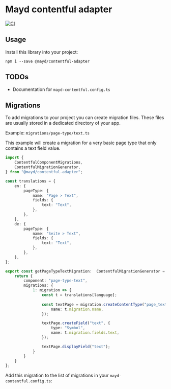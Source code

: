 Mayd contentful adapter
=======================

[![CI](https://github.com/Becklyn-Studios/mayd-contentful-adapter/actions/workflows/ci.yml/badge.svg)](https://github.com/Becklyn-Studios/mayd-contentful-adapter/actions/workflows/ci.yml)


Usage
-----

Install this library into your project:

```shell
npm i --save @mayd/contentful-adapter
```


TODOs
-----

* Documentation for `mayd-contentful.config.ts`


Migrations
----------

To add migrations to your project you can create migration files. These files are usually stored in a dedicated directory of your app.

Example: `migrations/page-type/text.ts`

This example will create a migration for a very basic page type that only contains a text field value.

```typescript
import {
    ContentfulComponentMigrations,
    ContentfulMigrationGenerator,
} from "@mayd/contentful-adapter";

const translations = {
    en: {
        pageType: {
            name: "Page > Text",
            fields: {
                text: "Text",
            },
        },
    },
    de: {
        pageType: {
            name: "Seite > Text",
            fields: {
                text: "Text",
            },
        },
    },
};

export const getPageTypeTextMigration:  ContentfulMigrationGenerator = (language): ContentfulComponentMigrations => {
    return {
        component: "page-type-text",
        migrations: {
            1: migration => {
                const t = translations[language];
                
                const textPage = migration.createContentType("page_text", {
                    name: t.migration.name,
                });

                textPage.createField("text", {
                    type: "Symbol",
                    name: t.migration.fields.text,
                });

                textPage.displayField("text");
            }
        }
    }
};
```

Add this migration to the list of migrations in your `mayd-contentful.config.ts`: 
